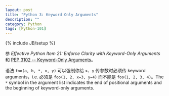 ```yaml
---
layout: post
title: "Python 3: Keyword Only Arguments"
description: ""
category: Python
tags: [Python-101]
---
```

{% include JB/setup %}

参 _Effective Python Item 21: Enforce Clarity with Keyword-Only Arguments_ 和 [PEP 3102 -- Keyword-Only Arguments](https://www.python.org/dev/peps/pep-3102/)。

语法 `foo(a, b, *, x, y)` 可以强制你给 `x`、`y` 传参数时必须传 keyword arguments，i.e. 必须是 `foo(1, 2, x=3, y=4)` 而不能是 `foo(1, 2, 3, 4)`。The `*` symbol in the argument list indicates the end of positional arguments and the beginning of keyword-only arguments. 